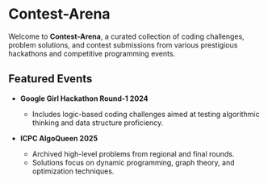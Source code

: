 # Contest-Arena

Welcome to **Contest-Arena**, a curated collection of coding challenges, problem solutions, and contest submissions from various prestigious hackathons and competitive programming events.

## Featured Events

- **Google Girl Hackathon Round-1 2024**
  - Includes logic-based coding challenges aimed at testing algorithmic thinking and data structure proficiency.

- **ICPC AlgoQueen 2025**
  - Archived high-level problems from regional and final rounds.
  - Solutions focus on dynamic programming, graph theory, and optimization techniques.


